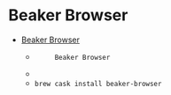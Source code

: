 # Beaker Browser
- [Beaker Browser](https://beakerbrowser.com/)
  -          Beaker Browser      
  - 
  - `brew cask install beaker-browser`
